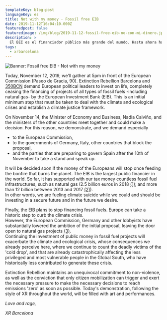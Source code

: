 ```yaml
---
templateKey: blog-post
languageKey: es
title: Not with my money - Fossil free EIB
date: 2019-11-12T16:04:10.000Z
featuredpost: false
featuredimage: /img/blog/2019-11-12-fossil-free-eib-no-con-mi-dinero.jpg
description: >
  El BEI es el financiador público más grande del mundo. Hasta ahora ha alimentado con nuestros impuestos infraestructuras de combustibles fósiles. Hoy nos concentramos a las 17h delante de la Comisión Europea pidiendo de cesar totalmente la financiación de proyectos de todo tipo de combustibles fósiles.
tags:
  - xrbarcelona
---
```


![Banner: Fossil free EIB - Not with my money](/img/blog/2019-11-12-fossil-free-eib-no-con-mi-dinero.jpg) 

Today, November 12, 2019, we'll gather at 5pm in front of the European Commission (Paseo de Gracia, 90). Extinction Rebellion Barcelona and [350BCN](https://world.350.org/350bcn/) demand European political leaders to invest on life, completely ceasing the financing of projects of all types of fossil fuels -including natural gas- by the European Investment Bank (EIB).
This is an initial minimum step that must be taken to deal with the climate and ecological crises and establish a climate justice framework.

On November 14, the Minister of Economy and Business, Nadia Calviño, and the ministers of the other countries meet together and could make a decision.
For this reason, we demonstrate, and we demand especially
- to the European Commission,
- to the governments of Germany, Italy, other countries that block the
proposal,
- and the parties that are preparing to govern Spain after the 10th of
November to take a stand and speak up.


It will be decided soon if the money of the Europeans will stop once feeding the bonfire that burns the planet. The EIB is the largest public financier in the world. So far, it has supported with our tax money countless fossil fuel infrastructures, such as natural gas (2.5 billion euros in 2018 [(1)](https://www.climatica.lamarea.com/el-banco-europeo-de-inversiones-planea-no-financiar-mas-proyectos-de-combustibles-fosiles-en-2020/); and more than 12 billion between 2013 and 2017 [(2)](http://fossilfree-eib.eu/about/the-eu-bank-we-want/phasing-out-fossil-fuels/)).  
In other words, we are fueling climate suicide while we could and should be investing in a secure future and in the future we desire.

Finally, the EIB plans to stop financing fossil fuels. Europe can take a historic step to curb the climate crisis.  
However, the European Commission, Germany and other lobbyists have substantially lowered the ambition of the initial proposal, leaving the door open to natural gas projects [(3)](https://uk.reuters.com/article/us-europe-eib-fossilfuels/european-investment-bank-postpones-decision-on-fossil-fuel-lending-idUKKBN1WU1PI).  
Continuing the investment of public money in fossil fuel projects will exacerbate the climate and ecological crisis, whose consequences we already perceive here, where we continue to count the deadly victims of the 'cold drop', and that are already catastrophically affecting the less privileged and most vulnerable people in the Global South, who have historically less contributed to generate these crisis.

Extinction Rebellion maintains an unequivocal commitment to non-violence, as well as the conviction that only citizen mobilization can trigger and exert the necessary pressure to make the necessary decisions to reach emissions 'zero' as soon as possible. Today's demonstration, following the style of XR throughout the world, will be filled with art and performances.

*Love and rage,* 

*XR Barcelona*
